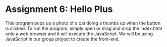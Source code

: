 # Assignment 6: Hello Plus
This program pops up a photo of a cat doing a thumbs up when the button is clicked. To run the program, simply open or drag and drop the index.html onto a web browser and it will execute the JavaScript. We will be using JavaScript in our group project to create the front-end. 